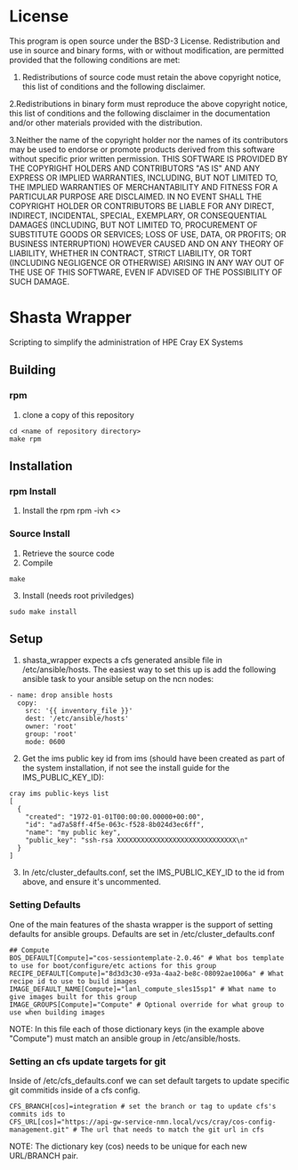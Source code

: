 # License
This program is open source under the BSD-3 License.
Redistribution and use in source and binary forms, with or without modification, are permitted
provided that the following conditions are met:
1. Redistributions of source code must retain the above copyright notice, this list of conditions and
the following disclaimer.
 
2.Redistributions in binary form must reproduce the above copyright notice, this list of conditions
and the following disclaimer in the documentation and/or other materials provided with the
distribution.
 
3.Neither the name of the copyright holder nor the names of its contributors may be used to endorse
or promote products derived from this software without specific prior written permission.
THIS SOFTWARE IS PROVIDED BY THE COPYRIGHT HOLDERS AND CONTRIBUTORS "AS
IS" AND ANY EXPRESS OR IMPLIED WARRANTIES, INCLUDING, BUT NOT LIMITED TO, THE
IMPLIED WARRANTIES OF MERCHANTABILITY AND FITNESS FOR A PARTICULAR
PURPOSE ARE DISCLAIMED. IN NO EVENT SHALL THE COPYRIGHT HOLDER OR
CONTRIBUTORS BE LIABLE FOR ANY DIRECT, INDIRECT, INCIDENTAL, SPECIAL,
EXEMPLARY, OR CONSEQUENTIAL DAMAGES (INCLUDING, BUT NOT LIMITED TO,
PROCUREMENT OF SUBSTITUTE GOODS OR SERVICES; LOSS OF USE, DATA, OR PROFITS;
OR BUSINESS INTERRUPTION) HOWEVER CAUSED AND ON ANY THEORY OF LIABILITY,
WHETHER IN CONTRACT, STRICT LIABILITY, OR TORT (INCLUDING NEGLIGENCE OR
OTHERWISE) ARISING IN ANY WAY OUT OF THE USE OF THIS SOFTWARE, EVEN IF
ADVISED OF THE POSSIBILITY OF SUCH DAMAGE.

# Shasta Wrapper

Scripting to simplify the administration of HPE Cray EX Systems

## Building
### rpm
1. clone a copy of this repository
```
cd <name of repository directory>
make rpm
```

## Installation
### rpm Install
1. Install the rpm
rpm -ivh <>
### Source Install
1. Retrieve the source code
2. Compile
```
make
```
3. Install (needs root priviledges)
```
sudo make install
```
## Setup
1. shasta_wrapper expects a cfs generated ansible file in /etc/ansible/hosts. The easiest way to set this up is add the following ansible task to your ansible setup on the ncn nodes:
```
- name: drop ansible hosts
  copy:
    src: '{{ inventory_file }}'
    dest: '/etc/ansible/hosts'
    owner: 'root'
    group: 'root'
    mode: 0600
```
2. Get the ims public key id from ims (should have been created as part of the system installation, if not see the install guide for the IMS_PUBLIC_KEY_ID):
```
cray ims public-keys list
[
  {
    "created": "1972-01-01T00:00:00.00000+00:00",
    "id": "ad7a58ff-4f5e-063c-f528-8b024d3ec6ff",
    "name": "my public key",
    "public_key": "ssh-rsa XXXXXXXXXXXXXXXXXXXXXXXXXXXXXX\n"
  }
]
```
3. In /etc/cluster_defaults.conf, set the IMS_PUBLIC_KEY_ID to the id from above, and ensure it's uncommented. 
### Setting Defaults
One of the main features of the shasta wrapper is the support of setting defaults for ansible groups. Defaults are set in /etc/cluster_defaults.conf
```
## Compute
BOS_DEFAULT[Compute]="cos-sessiontemplate-2.0.46" # What bos template to use for boot/configure/etc actions for this group
RECIPE_DEFAULT[Compute]="8d3d3c30-e93a-4aa2-be8c-08092ae1006a" # What recipe id to use to build images
IMAGE_DEFAULT_NAME[Compute]="lanl_compute_sles15sp1" # What name to give images built for this group
IMAGE_GROUPS[Compute]="Compute" # Optional override for what group to use when building images
```
NOTE: In this file each of those dictionary keys (in the example above "Compute") must match an ansible group in /etc/ansible/hosts.

### Setting an cfs update targets for git
Inside of /etc/cfs_defaults.conf we can set default targets to update specific git commitids inside of a cfs config. 
```
CFS_BRANCH[cos]=integration # set the branch or tag to update cfs's commits ids to
CFS_URL[cos]="https://api-gw-service-nmn.local/vcs/cray/cos-config-management.git" # The url that needs to match the git url in cfs
```
NOTE: The dictionary key (cos) needs to be unique for each new URL/BRANCH pair.



